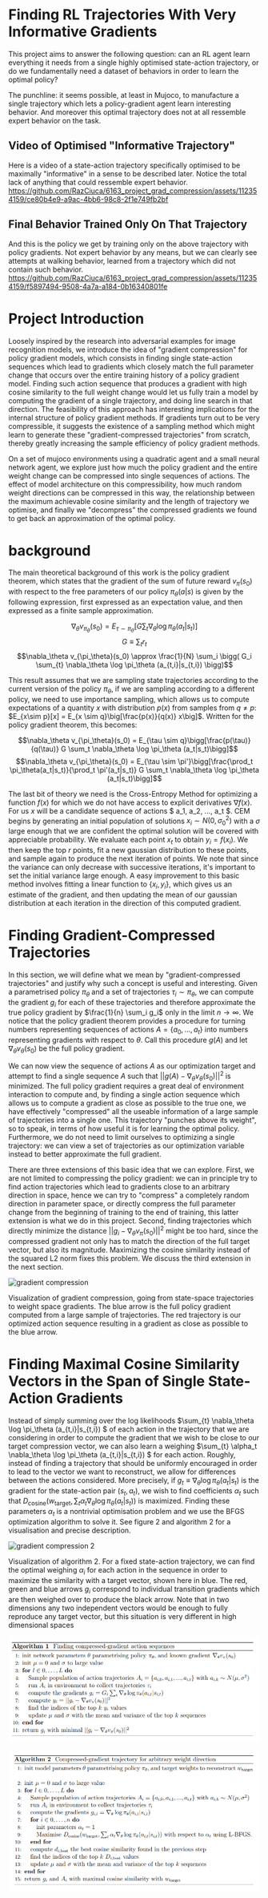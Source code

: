 # Finding RL Trajectories With Very Informative Gradients

This project aims to answer the following question: can an RL agent learn everything it needs from a single highly optimised state-action trajectory, or do we fundamentally need a dataset of behaviors in order to learn the optimal policy?

The punchline: it seems possible, at least in Mujoco, to manufacture a single trajectory which lets a policy-gradient agent learn interesting behavior. And moreover this optimal trajectory does not at all ressemble expert behavior on the task.

## Video of Optimised "Informative Trajectory"
Here is a video of a state-action trajectory specifically optimised to be maximally "informative" in a sense to be described later. Notice the total lack of anything that could ressemble expert behavior. 
https://github.com/RazCiuca/6163_project_grad_compression/assets/112354159/ce80b4e9-a9ac-4bb6-98c8-2f1e749fb2bf

## Final Behavior Trained Only On That Trajectory
And this is the policy we get by training only on the above trajectory with policy gradients. Not expert behavior by any means, but we can clearly see attempts at walking behavior, learned from a trajectory which did not contain such behavior.
https://github.com/RazCiuca/6163_project_grad_compression/assets/112354159/f5897494-9508-4a7a-a184-0b16340801fe


# Project Introduction

Loosely inspired by the research into adversarial examples for image recognition models, we introduce the idea of "gradient compression" for policy gradient models, which consists in finding single state-action sequences which lead to gradients which closely match the full parameter change that occurs over the entire training history of a policy gradient model. Finding such action sequence that produces a gradient with high cosine similarity to the full weight change would let us fully train a model by computing the gradient of a single trajectory, and doing line search in that direction. The feasibility of this approach has interesting implications for the internal structure of policy gradient methods. If gradients turn out to be very compressible, it suggests the existence of a sampling method which might learn to generate these "gradient-compressed trajectories" from scratch, thereby greatly increasing the sample efficiency of policy gradient methods.

On a set of mujoco environments using a quadratic agent and a small neural network agent, we explore just how much the policy gradient and the entire weight change can be compressed into single sequences of actions. The effect of model architecture on this compressibility, how much random weight directions can be compressed in this way, the relationship between the maximum achievable cosine similarity and the length of trajectory we optimise, and finally we "decompress" the compressed gradients we found to get back an approximation of the optimal policy.


# background

The main theoretical background of this work is the policy gradient theorem, which states that the gradient of the sum of future reward $v_\pi(s_0)$ with respect to the free parameters of our policy $\pi_\theta(a|s)$ is given by the following expression, first expressed as an expectation value, and then expressed as a finite sample approximation.

$$ \nabla_\theta v_{\pi_\theta}(s_0) = E_{\tau \sim \pi_\theta}\bigg[G \sum_t \nabla_\theta \log \pi_\theta (a_t|s_t)\bigg]$$
$$G \equiv \sum_t r_t$$
$$\nabla_\theta v_{\pi_\theta}(s_0) \approx \frac{1}{N} \sum_i \bigg( G_i \sum_{t} \nabla_\theta \log \pi_\theta (a_{t,i}|s_{t,i}) \bigg)$$

This result assumes that we are sampling state trajectories according to the current version of the policy $\pi_\theta$, if we are sampling according to a different policy, we need to use importance sampling, which allows us to compute expectations of a quantity $x$ with distribution $p(x)$ from samples from $q \neq p$: $E_{x\sim p}[x] = E_{x \sim q}\big[\frac{p(x)}{q(x)} x\big]$. Written for the policy gradient theorem, this becomes:

$$\nabla_\theta v_{\pi_\theta}(s_0) = E_{\tau \sim q}\bigg[\frac{p(\tau)}{q(\tau)} G \sum_t \nabla_\theta \log \pi_\theta (a_t|s_t)\bigg]$$
$$\nabla_\theta v_{\pi_\theta}(s_0) = E_{\tau \sim \pi'}\bigg[\frac{\prod_t \pi_\theta(a_t|s_t)}{\prod_t \pi'(a_t|s_t)} G \sum_t \nabla_\theta \log \pi_\theta (a_t|s_t)\bigg]$$

The last bit of theory we need is the Cross-Entropy Method for optimizing a function $f(x)$ for which we do not have access to explicit derivatives $\nabla f(x)$. For us $x$ will be a candidate sequence of actions $ a_1, a_2, ..., a_t $. CEM begins by generating an initial population of solutions $x_i \sim N(0, \sigma_0^2)$ with a $\sigma$ large enough that we are confident the optimal solution will be covered with appreciable probability. We evaluate each point $x_t$ to obtain $y_i = f(x_i)$. We then keep the top $r$ points, fit a new gaussian distribution to these points, and sample again to produce the next iteration of points. We note that since the variance can only decrease with successive iterations, it's important to set the initial variance large enough. A easy improvement to this basic method involves fitting a linear function to $\{x_i, y_i\}$, which gives us an estimate of the gradient, and then updating the mean of our gaussian distribution at each iteration in the direction of this computed gradient. 


# Finding Gradient-Compressed Trajectories

In this section, we will define what we mean by "gradient-compressed trajectories" and justify why such a concept is useful and interesting. Given a parametrised policy $\pi_\theta$ and a set of trajectories $\tau_i \sim \pi_\theta$, we can compute the gradient $g_i$ for each of these trajectories and therefore approximate the true policy gradient by $\frac{1}{n} \sum_i g_i$ only in the limit $n\rightarrow \infty$. We notice that the policy gradient theorem provides a procedure for turning numbers representing sequences of actions $A = \{a_0, ..., a_t\}$ into numbers representing gradients with respect to $\theta$. Call this procedure $g(A)$ and let $\nabla_\theta v_\theta(s_0)$ be the full policy gradient. 

We can now view the sequence of actions $A$ as our optimization target and attempt to find a single sequence $A$ such that $||g(A) - \nabla_\theta v_\theta(s_0)||^2$ is minimized. The full policy gradient requires a great deal of environment interaction to compute and, by finding a single action sequence which allows us to compute a gradient as close as possible to the true one, we have effectively "compressed" all the useable information of a large sample of trajectories into a single one. This trajectory "punches above its weight", so to speak, in terms of how useful it is for learning the optimal policy. Furthermore, we do not need to limit ourselves to optimizing a single trajectory: we can view a set of trajectories as our optimization variable instead to better approximate the full gradient.

There are three extensions of this basic idea that we can explore. First, we are not limited to  compressing the policy gradient: we can in principle try to find action trajectories which lead to gradients close to an arbitrary direction in space, hence we can try to "compress" a completely random direction in parameter space, or directly compress the full parameter change from the beginning of training to the end of training, this latter extension is what we do in this project. Second, finding trajectories which directly minimize the distance $||g_i - \nabla_\theta v_\pi(s_0)||^2$ might be too hard, since the compressed gradient not only has to match the direction of the full target vector, but also its magnitude. Maximizing the cosine similarity instead of the squared L2 norm fixes this problem. We discuss the third extension in the next section.

![gradient compression](images/gradient_compression.svg)

Visualization of gradient compression, going from state-space trajectories to weight space gradients. The blue arrow is the full policy gradient computed from a large sample of trajectories. The red trajectory is our optimized action sequence resulting in a gradient as close as possible to the blue arrow.

# Finding Maximal Cosine Similarity Vectors in the Span of Single State-Action Gradients

Instead of simply summing over the log likelihoods $\sum_{t} \nabla_\theta \log \pi_\theta (a_{t,i}|s_{t,i}) $ of each action in the trajectory that we are considering in order to compute the gradient that we wish to be close to our target compression vector, we can also learn a weighing $\sum_{t} \alpha_t \nabla_\theta \log \pi_\theta (a_{t,i}|s_{t,i}) $ for each action. Roughly, instead of finding a trajectory that should be uniformly encouraged in order to lead to the vector we want to reconstruct, we allow for differences between the actions considered. More precisely, if $g_t \equiv \nabla_\theta \log \pi_\theta (a_{t}|s_{t})$ is the gradient for the state-action pair $(s_t, a_t)$, we wish to find coefficients $\alpha_t$ such that $D_{\text{cosine}}(w_{\text{target}}, \sum_t \alpha_t \nabla_\theta \log \pi_\theta (a_{t}|s_{t}))$ is maximized. Finding these parameters $\alpha_t$ is a nontrivial optimisation problem and we use the BFGS optimization algorithm to solve it. See figure 2 and algorithm 2 for a visualisation and precise description.

![gradient compression 2](images/optimising_alphas.svg)

Visualization of algorithm 2. For a fixed state-action trajectory, we can find the optimal weighing $\alpha_i$ for each action in the sequence in order to maximize the similarity with a target vector, shown here in blue. The red, green and blue arrows $g_i$ correspond to individual transition gradients which are then weighed over to produce the black arrow. Note that in two dimensions any two independent vectors would be enough to fully reproduce any target vector, but this situation is very different in high dimensional spaces

![algo_1](images/algo_1.png)

![algo_2](images/algo_2.png)








